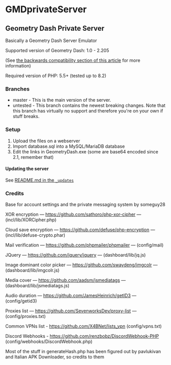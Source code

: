 # GMDprivateServer
## Geometry Dash Private Server
Basically a Geometry Dash Server Emulator

Supported version of Geometry Dash: 1.0 - 2.205

(See [the backwards compatibility section of this article](https://github.com/Cvolton/GMDprivateServer/wiki/Deliberate-differences-from-real-GD) for more information)

Required version of PHP: 5.5+ (tested up to 8.2)

### Branches
- master - This is the main version of the server.
- untested - This branch contains the newest breaking changes. Note that this branch has virtually no support and therefore you're on your own if stuff breaks.

### Setup
1) Upload the files on a webserver
2) Import database.sql into a MySQL/MariaDB database
3) Edit the links in GeometryDash.exe (some are base64 encoded since 2.1, remember that)

#### Updating the server
See [README.md in the `_updates`](_updates/README.md)

### Credits
Base for account settings and the private messaging system by someguy28

XOR encryption — https://github.com/sathoro/php-xor-cipher — (incl/lib/XORCipher.php)

Cloud save encryption — https://github.com/defuse/php-encryption — (incl/lib/defuse-crypto.phar)

Mail verification — https://github.com/phpmailer/phpmailer — (config/mail)

JQuery — https://github.com/jquery/jquery — (dashboard/lib/jq.js)

Image dominant color picker — https://github.com/swaydeng/imgcolr — (dashboard/lib/imgcolr.js)

Media cover — https://github.com/aadsm/jsmediatags — (dashboard/lib/jsmediatags.js)

Audio duration — https://github.com/JamesHeinrich/getID3 — (config/getid3)

Proxies list — https://github.com/SevenworksDev/proxy-list — (config/proxies.txt)

Common VPNs list - https://github.com/X4BNet/lists_vpn (config/vpns.txt)

Discord Webhooks - https://github.com/renzbobz/DiscordWebhook-PHP (config/webhooks/DiscordWebhook.php)

Most of the stuff in generateHash.php has been figured out by pavlukivan and Italian APK Downloader, so credits to them
